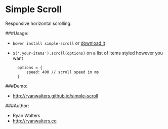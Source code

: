 # Simple Scroll

Responsive horizontal scrolling.

###Usage:

- `bower install simple-scroll` or [download it](https://github.com/ryanwalters/simple-scroll/archive/0.1.2.zip)
- `$('.your-items').scroll(options)` on a list of items styled however you want

        options = {
            speed: 400 // scroll speed in ms
        }

###Demo:

- http://ryanwalters.github.io/simple-scroll

###Author:

- Ryan Walters
- http://ryanwalters.co